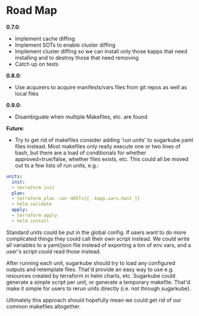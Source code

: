 # Road Map

**0.7.0**:

* Implement cache diffing
* Implement SOTs to enable cluster diffing
* Implement cluster diffing so we can install only those kapps that need 
  installing and to destroy those that need removing
* Catch up on tests

**0.8.0**:

* Use acquirers to acquire manifests/vars files from git repos as well as local files 

**0.9.0**:

* Disambiguate when multiple Makefiles, etc. are found

**Future**:

* Try to get rid of makefiles
consider adding 'run units' to sugarkube.yaml files instead. Most makefiles only really execute one or two lines of bash, but there are a load of conditionals for whether approved=true/false, whether files exists, etc. This could all be moved out to a few lists of run units, e.g.:
  
```yaml
units:
  init:
  - terraform init
  plan:
  - terraform plan -var HOST={{ .kapp.vars.host }}
  - helm validate
  apply:
  - terraform apply
  - helm install
```

Standard units could be put in the global config. If users want to do more complicated things they could call their own script instead. We could write all variables to a yaml/json file instead of exporting a ton of env vars, and a user's script could read those instead.

After running each unit, sugarkube should try to load any configured outputs and retemplate files. That'd provide an easy way to use e.g. resources created by terraform in helm charts, etc. Sugarkube could generate a simple script per unit, or generate a temporary makefile. That'd make it simple for users to rerun units directly (i.e. not through sugarkube).

Ultimately this approach should hopefully mean we could get rid of our common makefiles altogether.
